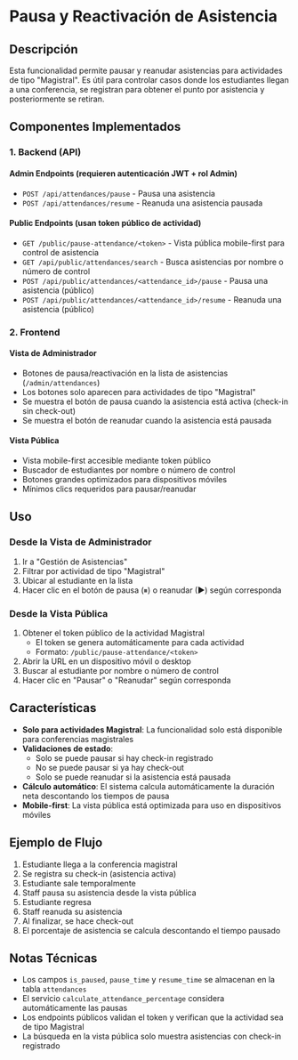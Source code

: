 # Pausa y Reactivación de Asistencia

## Descripción

Esta funcionalidad permite pausar y reanudar asistencias para actividades de tipo "Magistral". Es útil para controlar casos donde los estudiantes llegan a una conferencia, se registran para obtener el punto por asistencia y posteriormente se retiran.

## Componentes Implementados

### 1. Backend (API)

#### Admin Endpoints (requieren autenticación JWT + rol Admin)
- `POST /api/attendances/pause` - Pausa una asistencia
- `POST /api/attendances/resume` - Reanuda una asistencia pausada

#### Public Endpoints (usan token público de actividad)
- `GET /public/pause-attendance/<token>` - Vista pública mobile-first para control de asistencia
- `GET /api/public/attendances/search` - Busca asistencias por nombre o número de control
- `POST /api/public/attendances/<attendance_id>/pause` - Pausa una asistencia (público)
- `POST /api/public/attendances/<attendance_id>/resume` - Reanuda una asistencia (público)

### 2. Frontend

#### Vista de Administrador
- Botones de pausa/reactivación en la lista de asistencias (`/admin/attendances`)
- Los botones solo aparecen para actividades de tipo "Magistral"
- Se muestra el botón de pausa cuando la asistencia está activa (check-in sin check-out)
- Se muestra el botón de reanudar cuando la asistencia está pausada

#### Vista Pública
- Vista mobile-first accesible mediante token público
- Buscador de estudiantes por nombre o número de control
- Botones grandes optimizados para dispositivos móviles
- Mínimos clics requeridos para pausar/reanudar

## Uso

### Desde la Vista de Administrador

1. Ir a "Gestión de Asistencias"
2. Filtrar por actividad de tipo "Magistral"
3. Ubicar al estudiante en la lista
4. Hacer clic en el botón de pausa (⏸) o reanudar (▶) según corresponda

### Desde la Vista Pública

1. Obtener el token público de la actividad Magistral
   - El token se genera automáticamente para cada actividad
   - Formato: `/public/pause-attendance/<token>`
2. Abrir la URL en un dispositivo móvil o desktop
3. Buscar al estudiante por nombre o número de control
4. Hacer clic en "Pausar" o "Reanudar" según corresponda

## Características

- **Solo para actividades Magistral**: La funcionalidad solo está disponible para conferencias magistrales
- **Validaciones de estado**: 
  - Solo se puede pausar si hay check-in registrado
  - No se puede pausar si ya hay check-out
  - Solo se puede reanudar si la asistencia está pausada
- **Cálculo automático**: El sistema calcula automáticamente la duración neta descontando los tiempos de pausa
- **Mobile-first**: La vista pública está optimizada para uso en dispositivos móviles

## Ejemplo de Flujo

1. Estudiante llega a la conferencia magistral
2. Se registra su check-in (asistencia activa)
3. Estudiante sale temporalmente
4. Staff pausa su asistencia desde la vista pública
5. Estudiante regresa
6. Staff reanuda su asistencia
7. Al finalizar, se hace check-out
8. El porcentaje de asistencia se calcula descontando el tiempo pausado

## Notas Técnicas

- Los campos `is_paused`, `pause_time` y `resume_time` se almacenan en la tabla `attendances`
- El servicio `calculate_attendance_percentage` considera automáticamente las pausas
- Los endpoints públicos validan el token y verifican que la actividad sea de tipo Magistral
- La búsqueda en la vista pública solo muestra asistencias con check-in registrado
